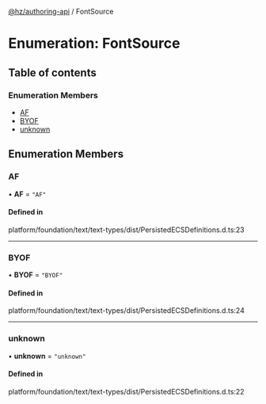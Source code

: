 [@hz/authoring-api](../overview.md) / FontSource

# Enumeration: FontSource

## Table of contents

### Enumeration Members

- [AF](FontSource.md#AF)
- [BYOF](FontSource.md#BYOF)
- [unknown](FontSource.md#unknown)

## Enumeration Members

### <a id="AF" name="AF"></a> AF

• **AF** = ``"AF"``

#### Defined in

platform/foundation/text/text-types/dist/PersistedECSDefinitions.d.ts:23

___

### <a id="BYOF" name="BYOF"></a> BYOF

• **BYOF** = ``"BYOF"``

#### Defined in

platform/foundation/text/text-types/dist/PersistedECSDefinitions.d.ts:24

___

### <a id="unknown" name="unknown"></a> unknown

• **unknown** = ``"unknown"``

#### Defined in

platform/foundation/text/text-types/dist/PersistedECSDefinitions.d.ts:22
